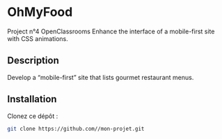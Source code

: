 # OhMyFood
Project n°4 OpenClassrooms
Enhance the interface of a mobile-first site with CSS animations.
## Description 
Develop a “mobile-first” site that lists gourmet restaurant menus.
## Installation
Clonez ce dépôt :
   ```bash
   git clone https://github.com//mon-projet.git
